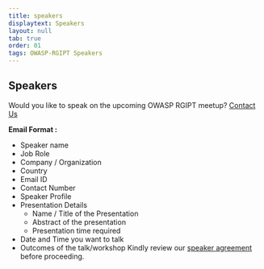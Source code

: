 ```yaml
---
title: speakers
displaytext: Speakers
layout: null
tab: true
order: 01
tags: OWASP-RGIPT Speakers
---
```


## Speakers

Would you like to speak on the upcoming OWASP RGIPT meetup? [Contact Us](mailto:owasp@rgipt.ac.in)

**Email Format :**

- Speaker name
- Job Role
- Company / Organization
- Country
- Email ID
- Contact Number
- Speaker Profile
- Presentation Details
    - Name / Title of the Presentation
    - Abstract of the presentation
    - Presentation time required
- Date and Time you want to talk
- Outcomes of the talk/workshop
Kindly review our [speaker agreement](/www-policy/legal/speaker-agreement) before proceeding.
